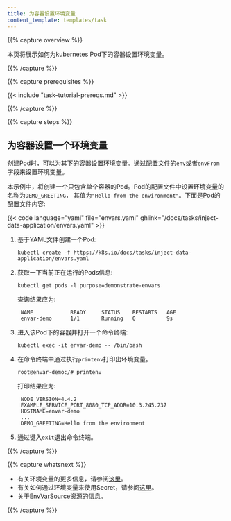 ```yaml
---
title: 为容器设置环境变量
content_template: templates/task
---
```


{{% capture overview %}}

本页将展示如何为kubernetes Pod下的容器设置环境变量。

{{% /capture %}}


{{% capture prerequisites %}}

{{< include "task-tutorial-prereqs.md" >}}

{{% /capture %}}


{{% capture steps %}}

## 为容器设置一个环境变量

创建Pod时，可以为其下的容器设置环境变量。通过配置文件的`env`或者`envFrom` 字段来设置环境变量。

本示例中，将创建一个只包含单个容器的Pod。Pod的配置文件中设置环境变量的名称为`DEMO_GREETING`，
其值为`"Hello from the environment"`。下面是Pod的配置文件内容:

{{< code language="yaml" file="envars.yaml" ghlink="/docs/tasks/inject-data-application/envars.yaml" >}}

1. 基于YAML文件创建一个Pod:

       kubectl create -f https://k8s.io/docs/tasks/inject-data-application/envars.yaml

1. 获取一下当前正在运行的Pods信息:

       kubectl get pods -l purpose=demonstrate-envars

    查询结果应为:

        NAME            READY     STATUS    RESTARTS   AGE
        envar-demo      1/1       Running   0          9s

1. 进入该Pod下的容器并打开一个命令终端:

       kubectl exec -it envar-demo -- /bin/bash

1. 在命令终端中通过执行`printenv`打印出环境变量。

       root@envar-demo:/# printenv

    打印结果应为:

        NODE_VERSION=4.4.2
        EXAMPLE_SERVICE_PORT_8080_TCP_ADDR=10.3.245.237
        HOSTNAME=envar-demo
        ...
        DEMO_GREETING=Hello from the environment

1. 通过键入`exit`退出命令终端。

{{% /capture %}}

{{% capture whatsnext %}}

* 有关环境变量的更多信息，请参阅[这里](/docs/tasks/configure-pod-container/environment-variable-expose-pod-information/)。
* 有关如何通过环境变量来使用Secret，请参阅[这里](/docs/user-guide/secrets/#using-secrets-as-environment-variables)。
* 关于[EnvVarSource](/docs/api-reference/{{page.version}}/#envvarsource-v1-core)资源的信息。

{{% /capture %}}




